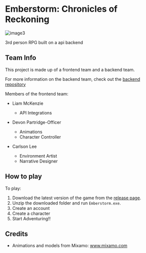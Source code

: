 # Emberstorm: Chronicles of Reckoning
![image3](https://github.com/OtagoPolytechnic/RPG-Frontend/assets/90590068/98fb873c-6fb0-40ea-ae91-27c1ae11d2bb)

3rd person RPG built on a api backend

## Team Info
This project is made up of a frontend team and a backend team.

For more information on the backend team, check out the [backend repository](https://github.com/OtagoPolytechnic/RPG-Backend)

Members of the frontend team:
- Liam McKenzie
  - API Integrations

- Devon Partridge-Officer
  - Animations
  - Character Controller
 
- Carlson Lee
  - Environment Artist
  - Narrative Designer

## How to play
To play:
1. Download the latest version of the game from the [release page](https://github.com/OtagoPolytechnic/RPG-Frontend/releases/latest).
2. Unzip the downloaded folder and run `Emberstorm.exe`.
3. Create an account
4. Create a character
5. Start Adventuring!!

## Credits

- Animations and models from Mixamo: www.mixamo.com

